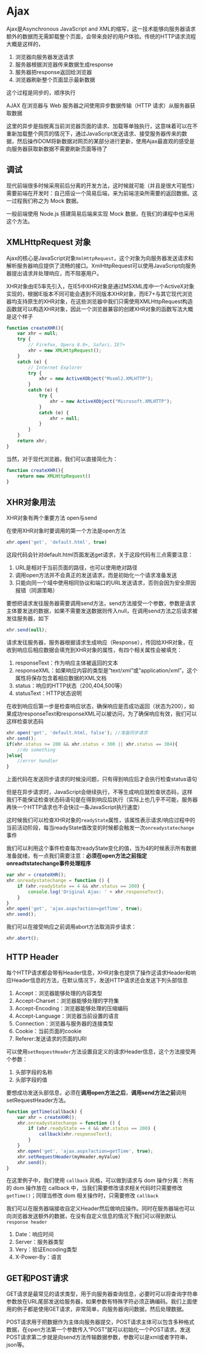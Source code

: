 # Ajax

Ajax是Asynchronous JavaScript and XML的缩写，这一技术能够向服务器请求额外的数据而无需卸载整个页面，会带来良好的用户体验。传统的HTTP请求流程大概是这样的，

1. 浏览器向服务器发送请求
2. 服务器根据浏览器传来数据生成response
3. 服务器把response返回给浏览器
4. 浏览器刷新整个页面显示最新数据

这个过程是同步的，顺序执行

AJAX 在浏览器与 Web 服务器之间使用异步数据传输（HTTP 请求）从服务器获取数据

这里的异步是指脱离当前浏览器页面的请求、加载等单独执行，这意味着可以在不重新加载整个网页的情况下，通过JavaScript发送请求、接受服务器传来的数据，然后操作DOM将新数据对网页的某部分进行更新，使用Ajax最直观的感受是向服务器获取新数据不需要刷新页面等待了

## 调试

现代前端很多时候采用前后分离的开发方法，这时候就可能（并且是很大可能性）需要前端在开发时：自己搭设一个简易后端，来为前端渲染所需要的返回数据。这一过程我们称之为 Mock 数据。

一般前端使用 Node.js 搭建简易后端来实现 Mock 数据，在我们的课程中也采用这个方法。

## XMLHttpRequest 对象

Ajax的核心是JavaScript对象`XmlHttpRequest`，这个对象为向服务器发送请求和解析服务器响应提供了流畅的接口。XmlHttpRequest可以使用JavaScript向服务器提出请求并处理响应，而不阻塞用户。

XHR对象由IE5率先引入，在IE5中XHR对象是通过MSXML库中一个ActiveX对象实现的，根据IE版本不同可能会遇到不同版本XHR对象，而IE7+与其它现代浏览器均支持原生的XHR对象，在这些浏览器中我们只需使用XMLHttpRequest构造函数就可以构造XHR对象，因此一个浏览器兼容的创建XHR对象的函数写法大概是这个样子

```javascript
function createXHR(){
    var xhr = null;
    try {
        // Firefox, Opera 8.0+, Safari，IE7+
        xhr = new XMLHttpRequest();
    }
    catch (e) {
        // Internet Explorer
        try {
            xhr = new ActiveXObject("Msxml2.XMLHTTP");
        }
        catch (e) {
            try {
                xhr = new ActiveXObject("Microsoft.XMLHTTP");
            }
            catch (e) {
                xhr = null;
            }
        }
    }
    return xhr;
}
```

当然，对于现代浏览器，我们可以直接简化为：

```javascript
function createXHR(){
    return new XMLHttpRequest()
}
```

## XHR对象用法

XHR对象有两个重要方法 open与send

在使用XHR对象时要调用的第一个方法是open方法

```javascript
xhr.open('get', 'default.html', true)
```

这段代码会针对default.html页面发送get请求，关于这段代码有三点需要注意：

1. URL是相对于当前页面的路径，也可以使用绝对路径
2. 调用open方法并不会真正的发送请求，而是初始化一个请求准备发送
3. 只能向同一个域中使用相同协议和端口的URL发送请求，否则会因为安全原因报错（同源策略）

要想把请求发往服务器需要调用send方法，send方法接受一个参数，参数是请求主体要发送的数据，如果不需要发送数据则传入null，在调用send方法之后请求被发往服务器，如下

```javascript
xhr.send(null);
```

请求发往服务器，服务器根据请求生成响应（Response），传回给XHR对象，在收到响应后相应数据会填充到XHR对象的属性，有四个相关属性会被填充：

1. responseText：作为响应主体被返回的文本
2. responseXML：如果响应内容的类型是”text/xml”或”application/xml”，这个属性将保存包含着相应数据的XML文档
3. status：响应的HTTP状态（200,404,500等）
4. statusText：HTTP状态说明

在收到响应后第一步是检查响应状态，确保响应是否成功返回（状态为200），如果成功responseText和responseXML可以被访问，为了确保响应有效，我们可以这样检查状态码

```javascript
xhr.open('get', 'default.html, false'); //准备同步请求
xhr.send();
if(xhr.status >= 200 && xhr.status < 300 || xhr.status == 304){
    //do something
}else{
    //error handler
}
```

上面代码在发送同步请求的时候没问题，只有得到响应后才会执行检查status语句

但是在异步请求时，JavaScript会继续执行，不等生成响应就检查状态码，这样我们不能保证检查状态码语句是在得到响应后执行（实际上也几乎不可能，服务器再快一个HTTP请求也不会快过一条JavaScript执行速度）

这时候我们可以检查XHR对象的`readyState`属性，该属性表示请求/响应过程中的当前活动阶段，每当readyState值改变的时候都会触发一次`onreadystatechange`事件

我们可以利用这个事件检查每次readyState变化的值，当为4的时候表示所有数据准备就绪，有一点我们需要注意：**必须在open方法之前指定onreadtstatechange事件处理程序**

```javascript
var xhr = createXHR();
xhr.onreadystatechange = function () {
    if (xhr.readyState == 4 && xhr.status == 200) {
        console.log('Original Ajax: ' + xhr.responseText);
    }
}
xhr.open('get', 'ajax.aspx?action=getTime', true);
xhr.send();
```

我们可以在接受响应之前调用abort方法取消异步请求：

```javascript
xhr.abort();
```

## HTTP Header

每个HTTP请求都会带有Header信息，XHR对象也提供了操作这请求Header和响应Header信息的方法，在默认情况下，发送HTTP请求还会发送下列头部信息

1. Accept：浏览器能够处理的内容类型
2. Accept-Charset：浏览器能够处理的字符集
3. Accept-Encoding：浏览器能够处理的压缩编码
4. Accept-Language：浏览器当前设置的语言
5. Connection：浏览器与服务器的连接类型
6. Cookie：当前页面的cookie
7. Referer:发送请求的页面的URI

可以使用`setRequestHeader`方法设置自定义的请求Header信息，这个方法接受两个参数：

1. 头部字段的名称
2. 头部字段的值

要想成功发送头部信息，必须在**调用open方法之后**，**调用send方法之前**调用setRequestHeader方法。

```javascript
function getTime(callback) {
    var xhr = createXHR();
    xhr.onreadystatechange = function () {
        if (xhr.readyState == 4 && xhr.status == 200) {
            callback(xhr.responseText);
        }
    }
    xhr.open('get', 'ajax.aspx?action=getTime', true);
    xhr.setRequestHeader(myHeader,myValue)
    xhr.send();
}
```

在这里例子中，我们使用 `callback` 风格，可以做到请求与 dom 操作分离：所有的 dom 操作放在 callback 中，当我们需要修改请求相关代码时只需要修改 `getTime()`；同理当修改 dom 相关操作时，只需要修改 `callback`

我们可以在服务器端接收自定义Header然后做响应操作。同时在服务器端也可以向浏览器发送额外的数据，在没有自定义信息的情况下我们可以得到默认`response header`

1. Date：响应时间
2. Server：服务器类型
3. Very：验证Encoding类型
4. X-Power-By：语言

## GET和POST请求

GET请求是最常见的请求类型，用于向服务器查询信息，必要时可以将查询字符串参数放在URL尾部发送给服务器，如果参数有特殊字符必须正确编码。我们上面使用的例子都是使用GET请求，非常简单，向服务器询问数据，然后处理数据。

POST请求用于把数据作为主体向服务器提交，POST请求主体可以包含多种格式数据，在open方法第一个参数传入”POST”就可以初始化一个POST请求。发送POST请求第二步就是向send方法传输数据参数，参数可以是xml或者字符串，json等。